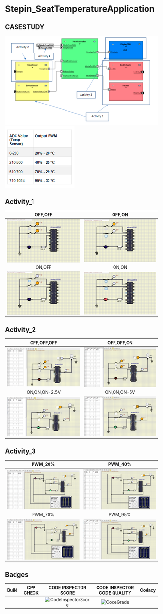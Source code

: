 # Stepin_SeatTemperatureApplication

## CASESTUDY
![CASE STUDY](https://github.com/nagashirisha27/Stepin_SeatTemperatureApplication/blob/master/6_ImagesAndVideos/CaseStudy.PNG)![TempRule](https://github.com/nagashirisha27/Stepin_SeatTemperatureApplication/blob/master/6_ImagesAndVideos/TempRule.PNG)

## Activity_1

|OFF,OFF|OFF,ON|
|:--:|:--:|
|![OFF,OFF](https://github.com/nagashirisha27/Stepin_SeatTemperatureApplication/blob/master/6_ImagesAndVideos/simulation/ButtonSensorImages/ButtonSensor(OFF%2COFF).png)|![OFF,ON](https://github.com/nagashirisha27/Stepin_SeatTemperatureApplication/blob/master/6_ImagesAndVideos/simulation/ButtonSensorImages/ButtonSensor(OFF%2CON).png)|
|ON,OFF|ON,ON|
|![ON,OFF](https://github.com/nagashirisha27/Stepin_SeatTemperatureApplication/blob/master/6_ImagesAndVideos/simulation/ButtonSensorImages/ButtonSensor(ON%2COFF).png)|![ON,ON](https://github.com/nagashirisha27/Stepin_SeatTemperatureApplication/blob/master/6_ImagesAndVideos/simulation/ButtonSensorImages/ButtonSensor(ON%2CON).png)|

## Activity_2
|OFF,OFF,OFF|OFF,OFF,ON|
|:--:|:--:|
|![OFF,OFF,OFF](https://github.com/nagashirisha27/Stepin_SeatTemperatureApplication/blob/master/6_ImagesAndVideos/simulation/TempSensor/Temo(OFF%2COFF%2COFF).PNG)|![OFF,OFF,ON](https://github.com/nagashirisha27/Stepin_SeatTemperatureApplication/blob/master/6_ImagesAndVideos/simulation/TempSensor/Temp(OFF%2COFF%2CON).PNG)|
|ON,ON,ON-2.5V|ON,ON,ON-5V|
|![ON,ON,ON-2V](https://github.com/nagashirisha27/Stepin_SeatTemperatureApplication/blob/master/6_ImagesAndVideos/simulation/TempSensor/Temp(ON%2CON%2CON-2.5v).PNG)|![ON,ON,ON-5V](https://github.com/nagashirisha27/Stepin_SeatTemperatureApplication/blob/master/6_ImagesAndVideos/simulation/TempSensor/Temp(ON%2CON%2CON-5v).PNG)|

## Activity_3
|PWM_20%|PWM_40%|
|:--:|:--:|
|![20%](https://github.com/nagashirisha27/Stepin_SeatTemperatureApplication/blob/master/6_ImagesAndVideos/simulation/PWM/PWM(0v)20%25temp.PNG)|![40%](https://github.com/nagashirisha27/Stepin_SeatTemperatureApplication/blob/master/6_ImagesAndVideos/simulation/PWM/PWM(2.05v)40%25temp.PNG)|
|PWM_70%|PWM_95%|
|![70%](https://github.com/nagashirisha27/Stepin_SeatTemperatureApplication/blob/master/6_ImagesAndVideos/simulation/PWM/PWM(3.25v)70%25temp.PNG)|![95%](https://github.com/nagashirisha27/Stepin_SeatTemperatureApplication/blob/master/6_ImagesAndVideos/simulation/PWM/PWM(5v)95%25temp.PNG)|

## Badges
|Build|CPP CHECK|CODE INSPECTOR SCORE|CODE INSPECTOR CODE QUALITY|Codacy|
|:--:|:--:|:--:|:--:|:--:|
|     | |![CodeInspectorScore](https://www.code-inspector.com/project/28703/score/svg) |![CodeGrade](https://www.code-inspector.com/project/28703/status/svg) |   |
